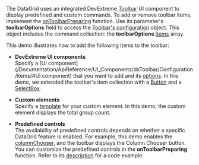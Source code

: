 The DataGrid uses an integrated DevExtreme [Toolbar](/Demos/WidgetsGallery/Demo/Toolbar/Overview/) UI component to display predefined and custom commands. To add or remove toolbar items, implement the [onToolbarPreparing](/Documentation/ApiReference/UI_Components/dxDataGrid/Configuration/#onToolbarPreparing) function. Use its parameter's **toolbarOptions** field to access the [Toolbar's configuration](/Documentation/ApiReference/UI_Components/dxToolbar/Configuration/) object. This object includes the command collection: the **toolbarOptions**.[items](/Documentation/ApiReference/UI_Components/dxToolbar/Configuration/items/) array.

This demo illustrates how to add the following items to the toolbar:

- **DevExtreme UI components**        
Specify a [UI component](/Documentation/ApiReference/UI_Components/dxToolbar/Configuration/items/#UI component) that you want to add and its [options](/Documentation/ApiReference/UI_Components/dxToolbar/Configuration/items/#options). In this demo, we extended the toolbar's item collection with a [Button](/Demos/WidgetsGallery/Demo/Button/PredefinedTypes/) and a [SelectBox](/Demos/WidgetsGallery/Demo/SelectBox/Overview/).

- **Custom elements**       
Specify a [template](/Documentation/ApiReference/UI_Components/dxToolbar/Configuration/items/#template) for your custom element. In this demo, the custom element displays the total group count.

- **Predefined controls**        
The availability of predefined controls depends on whether a specific DataGrid feature is enabled. For example, this demo enables the [columnChooser](/Documentation/ApiReference/UI_Components/dxDataGrid/Configuration/columnChooser/), and the toolbar displays the Column Chooser button. You can customize the predefined controls in the **onToolbarPreparing** function. Refer to its [description](/Documentation/ApiReference/UI_Components/dxDataGrid/Configuration/#onToolbarPreparing) for a code example.
